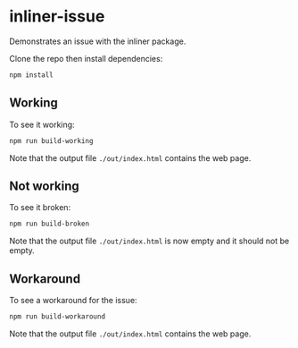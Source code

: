 # inliner-issue

Demonstrates an issue with the inliner package.

Clone the repo then install dependencies:

```bash
npm install
```

## Working

To see it working:

```bash
npm run build-working
```

Note that the output file `./out/index.html` contains the web page.

## Not working

To see it broken:

```bash
npm run build-broken
```

Note that the output file `./out/index.html` is now empty and it should not be empty.

## Workaround

To see a workaround for the issue:

```bash
npm run build-workaround
```

Note that the output file `./out/index.html` contains the web page.
